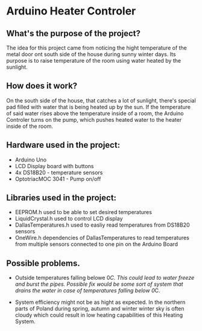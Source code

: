 # Arduino Heater Controler

## What's the purpose of the project?

The idea for this project came from noticing the hight temperature of the
metal door ont south side of the house during sunny winter days. Its purpose is
to raise temperature of the room using water heated by the sunlight.

## How does it work?

On the south side of the house, that catches a lot of sunlight, there's
special pad filled with water that is being heated up by the sun. If the
temperature of said water rises above the temperature inside of a room,
the Arduino Controler turns on the pump, which pushes heated water to
the heater inside of the room.

## Hardware used in the project:

- Arduino Uno
- LCD Display board with buttons
- 4x DS18B20 - temperature sensors
- OptotriacMOC 3041 - Pump on/off

## Libraries used in the project:

- EEPROM.h used to be able to set desired temperatures
- LiquidCrystal.h used to control LCD display
- DallasTemperatures.h used to easliy read temperatures from DS18B20 sensors
- OneWire.h dependencies of DallasTemperatures to read temperatures from
  multiple sensors connected to one pin on the Arduino Board

## Possible problems.

- Outside temperatures falling belowe 0*C. This could lead to water freeze and
  burst the pipes. Possible fix would be some sort of system that drains the
  water in case of temperatures falling below 0*C.

- System efficiency might not be as hight as expected. In the northern parts
  of Poland during spring, autumn and winter winter sky is often cloudy which
  could result in low heating capabilities of this Heating System.